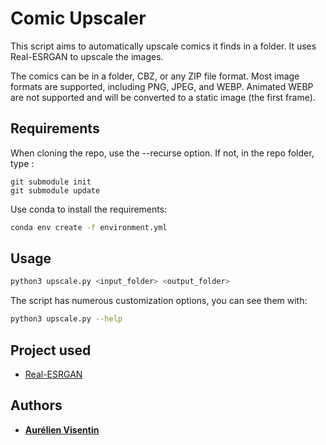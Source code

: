 # Comic Upscaler

This script aims to automatically upscale comics it finds in a folder. It uses Real-ESRGAN to upscale the images.

The comics can be in a folder, CBZ, or any ZIP file format.
Most image formats are supported, including PNG, JPEG, and WEBP.
Animated WEBP are not supported and will be converted to a static image (the first frame).

## Requirements

When cloning the repo, use the --recurse option. If not, in the repo folder, type :

```
git submodule init
git submodule update
```

Use conda to install the requirements:

```bash
conda env create -f environment.yml
```

## Usage

```bash
python3 upscale.py <input_folder> <output_folder>
```

The script has numerous customization options, you can see them with:

```bash
python3 upscale.py --help
```

## Project used

- [Real-ESRGAN](https://github.com/xinntao/Real-ESRGAN)

## Authors

- [**Aurélien Visentin**](https://github.com/anvstin)
